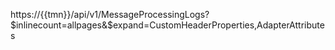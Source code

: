 ﻿
https://{{tmn}}/api/v1/MessageProcessingLogs?$inlinecount=allpages&$expand=CustomHeaderProperties,AdapterAttributes
